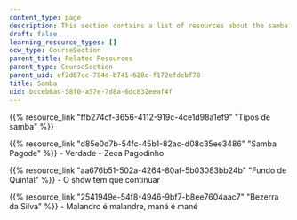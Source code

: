 ```yaml
---
content_type: page
description: This section contains a list of resources about the samba.
draft: false
learning_resource_types: []
ocw_type: CourseSection
parent_title: Related Resources
parent_type: CourseSection
parent_uid: ef2d07cc-784d-b741-628c-f172efdebf78
title: Samba
uid: bcceb6ad-58f0-a57e-7d8a-6dc832eeaf4f
---
```

{{% resource_link "ffb274cf-3656-4112-919c-4ce1d98a1ef9" "Tipos de samba" %}}

{{% resource_link "d85e0d7b-54fc-45b1-82ac-d08c35ee3486" "Samba Pagode" %}} - Verdade - Zeca Pagodinho

{{% resource_link "aa676b51-502a-4264-80af-5b03083bb24b" "Fundo de Quintal" %}} - O show tem que continuar

{{% resource_link "2541949e-54f8-4946-9bf7-b8ee7604aac7" "Bezerra da Silva" %}} - Malandro é malandre, mané é mané